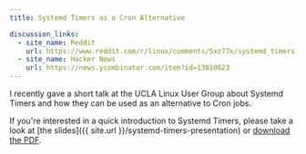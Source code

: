 ```yaml
---
title: Systemd Timers as a Cron Alternative

discussion_links:
  - site_name: Reddit
    url: https://www.reddit.com/r/linux/comments/5xz77x/systemd_timers_as_a_cron_alternative/
  - site_name: Hacker News
    url: https://news.ycombinator.com/item?id=13810623
---
```


I recently gave a short talk at the UCLA Linux User Group
about Systemd Timers and how they can be used as an alternative
to Cron jobs.

If you're interested in a quick introduction to Systemd Timers,
please take a look at
[the slides]({{ site.url }}/systemd-timers-presentation)
or
<a href="{{ site.url }}/assets/systemd-timers.pdf" target="_blank">
download the PDF</a>.

